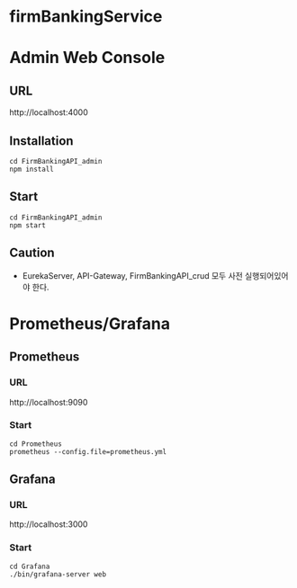 # firmBankingService


# Admin Web Console
## URL
http://localhost:4000
## Installation
```
cd FirmBankingAPI_admin
npm install
```
## Start
```
cd FirmBankingAPI_admin
npm start
```
## Caution
- EurekaServer, API-Gateway, FirmBankingAPI_crud 모두 사전 실행되어있어야 한다.

# Prometheus/Grafana
## Prometheus
### URL
http://localhost:9090
### Start
```
cd Prometheus
prometheus --config.file=prometheus.yml 
```

## Grafana
### URL
http://localhost:3000
### Start
```
cd Grafana
./bin/grafana-server web
```

